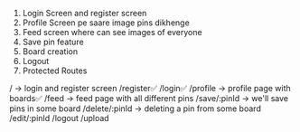 <!-- Summarising for the project -->
1. Login Screen and register screen
2. Profile Screen pe saare image pins dikhenge
3. Feed screen where can see images of everyone
4. Save pin feature
5. Board creation
6. Logout
7. Protected Routes


/ -> login and register screen
/register✅
/login✅
/profile -> profile page with boards✅
/feed -> feed page with all different pins
/save/:pinId -> we'll save pins in some board
/delete/:pinId -> deleting a pin from some board
/edit/:pinId
/logout
/upload